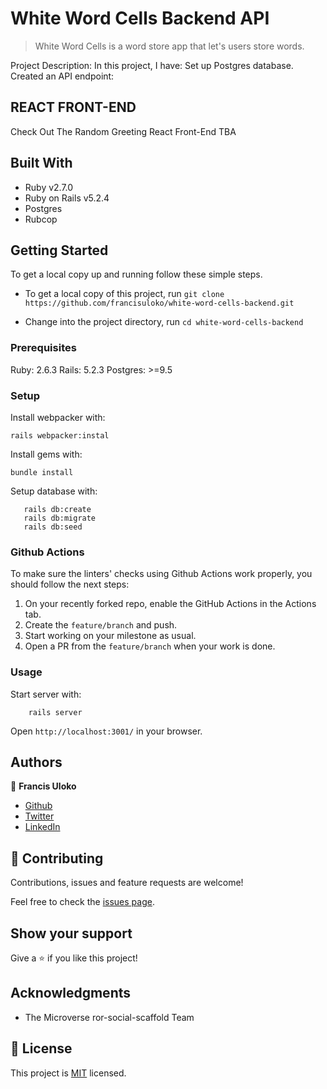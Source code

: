 # White Word Cells Backend API

> White Word Cells is a word store app that let's users store words.

Project Description:
In this project, I have:
Set up Postgres database.
Created an API endpoint:

## REACT FRONT-END
Check Out The Random Greeting React Front-End TBA

## Built With

- Ruby v2.7.0
- Ruby on Rails v5.2.4
- Postgres
- Rubcop


## Getting Started

To get a local copy up and running follow these simple steps.

- To get a local copy of this project, run
`git clone https://github.com/francisuloko/white-word-cells-backend.git`

- Change into the project directory, run
`cd white-word-cells-backend`

### Prerequisites

Ruby: 2.6.3
Rails: 5.2.3
Postgres: >=9.5

### Setup
Install webpacker with:

```
rails webpacker:instal
```

Install gems with:

```
bundle install
```

Setup database with:

```
   rails db:create
   rails db:migrate
   rails db:seed
```

### Github Actions

To make sure the linters' checks using Github Actions work properly, you should follow the next steps:

1. On your recently forked repo, enable the GitHub Actions in the Actions tab.
2. Create the `feature/branch` and push.
3. Start working on your milestone as usual.
4. Open a PR from the `feature/branch` when your work is done.


### Usage

Start server with:

```
    rails server
```

Open `http://localhost:3001/` in your browser.

## Authors

👤 **Francis Uloko**

- [Github](https://github.com/francisuloko)
- [Twitter](https://twitter.com/francisuloko)
- [LinkedIn](https://linkedin.com/in/francisuloko)

## 🤝 Contributing

Contributions, issues and feature requests are welcome!

Feel free to check the [issues page](https://github.com/francisuloko/white-word-cells-backend/issues).

## Show your support

Give a ⭐️ if you like this project!

## Acknowledgments

- The Microverse ror-social-scaffold Team

## 📝 License

This project is [MIT](https://mit-license.org) licensed.

